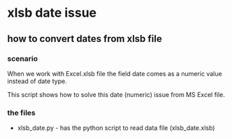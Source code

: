 # xlsb date issue

## how to convert dates from xlsb file

### scenario

When we work with Excel.xlsb file the field date comes as a numeric value instead of date type.

This script shows how to solve this date (numeric) issue from MS Excel file.

### the files
* xlsb_date.py - has the python script to read data file (xlsb_date.xlsb)
